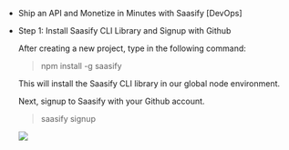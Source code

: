 - Ship an API and Monetize in Minutes with Saasify [DevOps]
- Step 1: Install Saasify CLI Library and Signup with Github
  
  After creating a new project, type in the following command:
  
  > npm install -g saasify
  
  This will install the Saasify CLI library in our global node environment.
  
  Next, signup to Saasify with your Github account.
  
  > saasify signup
  
  ![][1]
  
  [1]: images/ship-an-api-and-monetize-in-minutes-with-saasify--devops-/step-1--install-saasify-cli-library-and-signup-with-github.png